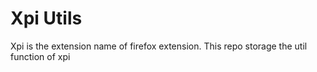 # Xpi Utils

Xpi is the extension name of firefox extension. This repo storage the util function of xpi
